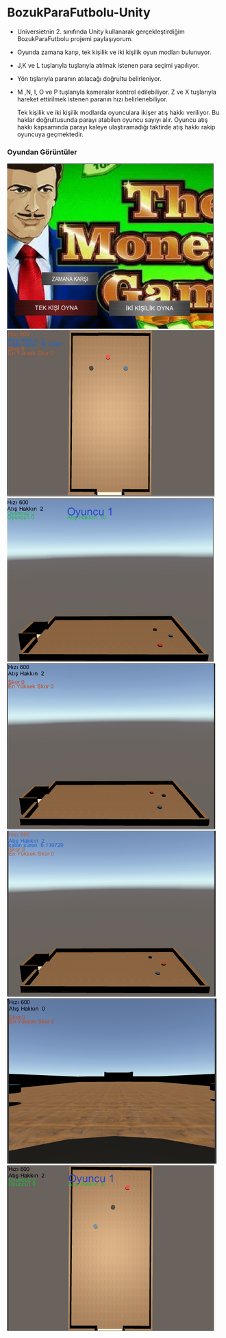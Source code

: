# BozukParaFutbolu-Unity

* Universietnin 2. sınıfında Unity kullanarak gerçekleştirdiğim BozukParaFutbolu projemi paylaşıyorum.
* Oyunda zamana karşı, tek kişilik ve iki kişilik oyun modları bulunuyor.
* J,K ve L tuşlarıyla tuşlarıyla atılmak istenen para seçimi yapılıyor.
* Yön tışlarıyla paranın atılacağı doğrultu belirleniyor. 
* M ,N, I, O ve P tuşlarıyla kameralar kontrol edilebiliyor.
Z ve X tuşlarıyla hareket ettirilmek istenen paranın hızı belirlenebiliyor.

  Tek kişilik ve iki kişilik modlarda oyunculara ikişer atış hakkı veriliyor. Bu haklar doğrultusunda parayı atabilen oyuncu sayıyı alır. Oyuncu atış hakkı kapsamında parayı kaleye ulaştıramadığı taktirde atış hakkı rakip oyuncuya geçmektedir. 
  

<h3>Oyundan Görüntüler</h3>

![MainPage.PNG](https://github.com/MFIRoadMap/Unity-BozukParaFutbolu/blob/main/ScreenShots/MainPage.PNG)
![AgainstTime.PNG](https://github.com/MFIRoadMap/Unity-BozukParaFutbolu/blob/main/ScreenShots/AgainstTime.PNG)
![CameraSide1.PNG](https://github.com/MFIRoadMap/Unity-BozukParaFutbolu/blob/main/ScreenShots/CameraSide1.PNG)
![CameraSide2.PNG](https://github.com/MFIRoadMap/Unity-BozukParaFutbolu/blob/main/ScreenShots/CameraSide2.PNG)
![CameraSide3.PNG](https://github.com/MFIRoadMap/Unity-BozukParaFutbolu/blob/main/ScreenShots/CameraSide3.PNG)
![CameraSide4.PNG](https://github.com/MFIRoadMap/Unity-BozukParaFutbolu/blob/main/ScreenShots/CameraSide4.PNG)
![CameraTop.PNG](https://github.com/MFIRoadMap/Unity-BozukParaFutbolu/blob/main/ScreenShots/CameraTop.PNG)

